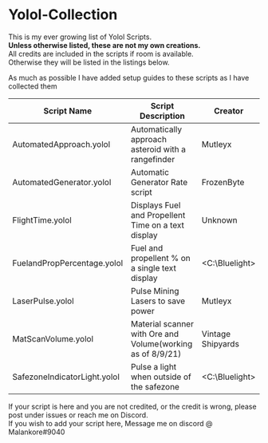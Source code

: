 # Yolol-Collection
This is my ever growing list of Yolol Scripts.  
**Unless otherwise listed, these are not my own creations.**  
All credits are included in the scripts if room is available.  
Otherwise they will be listed in the listings below.  
  
As much as possible I have added setup guides to these scripts as I have collected them  
  
| Script Name                    |  Script Description                       |      Creator     |
| --- | --- | --- |
| AutomatedApproach.yolol        |  Automatically approach asteroid with a rangefinder  |      Mutleyx     |
| AutomatedGenerator.yolol       |  Automatic Generator Rate script          |     FrozenByte   |
| FlightTime.yolol               |  Displays Fuel and Propellent Time on a text display        |      Unknown     |
| FuelandPropPercentage.yolol    |  Fuel and propellent % on a single text display    |   <C:\Bluelight> |
| LaserPulse.yolol               |  Pulse Mining Lasers to save power        |      Mutleyx     |
| MatScanVolume.yolol            |  Material scanner with Ore and Volume(working as of 8/9/21)     | Vintage Shipyards|
| SafezoneIndicatorLight.yolol   |  Pulse a light when outside of the safezone   |  <C:\Bluelight>  |
  
If your script is here and you are not credited, or the credit is wrong, please post under issues or reach me on Discord.  
If you wish to add your script here, Message me on discord @ Malankore#9040  
